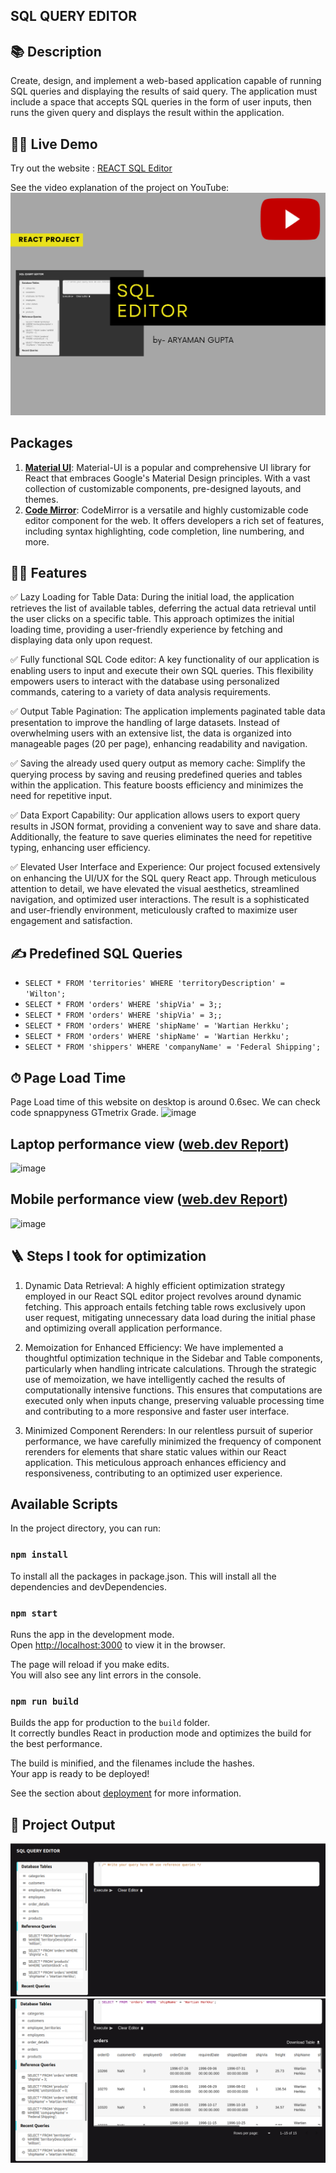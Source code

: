 ## SQL QUERY EDITOR

## 📚 Description
Create, design, and implement a web-based application capable of running SQL queries and displaying the results of said query. The application must include a space that accepts SQL queries in the form of user inputs, then runs the given query and displays the result within the application.

## 👨‍💻 Live Demo
Try out the website : [REACT SQL Editor](https://sql-editor-five.vercel.app/)

See the video explanation of the project on YouTube: [![Video- SQL EDITOR](Youtube.png)](https://www.youtube.com/watch?v=R3dY6hLV1BY)

## Packages
1. [**Material UI**](https://github.com/mui-org/material-ui): Material-UI is a popular and comprehensive UI library for React that embraces Google's Material Design principles. With a vast collection of customizable components, pre-designed layouts, and themes.
2. [**Code Mirror**](https://github.com/codemirror/CodeMirror): CodeMirror is a versatile and highly customizable code editor component for the web. It offers developers a rich set of features, including syntax highlighting, code completion, line numbering, and more.
   
## 👨‍💻 Features
:white_check_mark: Lazy Loading for Table Data: During the initial load, the application retrieves the list of available tables, deferring the actual data retrieval until the user clicks on a specific table. This approach optimizes the initial loading time, providing a user-friendly experience by fetching and displaying data only upon request.

:white_check_mark: Fully functional SQL Code editor: A key functionality of our application is enabling users to input and execute their own SQL queries. This flexibility empowers users to interact with the database using personalized commands, catering to a variety of data analysis requirements.
 
:white_check_mark: Output Table Pagination: The application implements paginated table data presentation to improve the handling of large datasets. Instead of overwhelming users with an extensive list, the data is organized into manageable pages (20 per page), enhancing readability and navigation.

:white_check_mark: Saving the already used query output as memory cache: Simplify the querying process by saving and reusing predefined queries and tables within the application. This feature boosts efficiency and minimizes the need for repetitive input.

:white_check_mark: Data Export Capability: Our application allows users to export query results in JSON format, providing a convenient way to save and share data. Additionally, the feature to save queries eliminates the need for repetitive typing, enhancing user efficiency.

:white_check_mark: Elevated User Interface and Experience: Our project focused extensively on enhancing the UI/UX for the SQL query React app. Through meticulous attention to detail, we have elevated the visual aesthetics, streamlined navigation, and optimized user interactions. The result is a sophisticated and user-friendly environment, meticulously crafted to maximize user engagement and satisfaction.


## ✍️ Predefined SQL Queries
- `SELECT * FROM 'territories' WHERE 'territoryDescription' = 'Wilton';`
- `SELECT * FROM 'orders' WHERE 'shipVia' = 3;;`
- `SELECT * FROM 'orders' WHERE 'shipVia' = 3;;`
- `SELECT * FROM 'orders' WHERE 'shipName' = 'Wartian Herkku';`
- `SELECT * FROM 'orders' WHERE 'shipName' = 'Wartian Herkku';`
- `SELECT * FROM 'shippers' WHERE 'companyName' = 'Federal Shipping';`

## ⏱ Page Load Time
Page Load time of this website on desktop is around 0.6sec.
We can check code spnappyness GTmetrix Grade.
![image](https://github.com/ggaryaman12/react-query-editor/assets/83755815/a3a89f92-908e-49b1-a8aa-258bdf765a07)


## Laptop performance view ([web.dev Report](https://pagespeed.web.dev/))

![image](https://github.com/ggaryaman12/react-query-editor/assets/83755815/6b3d9cf9-3ad8-4a9f-b4e1-02f6bb48c19e)


## Mobile performance view ([web.dev Report](https://pagespeed.web.dev/))

![image](https://github.com/ggaryaman12/react-query-editor/assets/83755815/48aa9985-75e8-4a2f-843e-5a09855cdda1)






## 🪜 Steps I took for optimization

1. Dynamic Data Retrieval: A highly efficient optimization strategy employed in our React SQL editor project revolves around dynamic fetching. This approach entails fetching table rows exclusively upon user request, mitigating unnecessary data load during the initial phase and optimizing overall application performance.

2. Memoization for Enhanced Efficiency: We have implemented a thoughtful optimization technique in the Sidebar and Table components, particularly when handling intricate calculations. Through the strategic use of memoization, we have intelligently cached the results of computationally intensive functions. This ensures that computations are executed only when inputs change, preserving valuable processing time and contributing to a more responsive and faster user interface.

3. Minimized Component Rerenders: In our relentless pursuit of superior performance, we have carefully minimized the frequency of component rerenders for elements that share static values within our React application. This meticulous approach enhances efficiency and responsiveness, contributing to an optimized user experience.


## Available Scripts

In the project directory, you can run:

### `npm install`

To install all the packages in package.json. This will install all the dependencies and devDependencies.

### `npm start`

Runs the app in the development mode.\
Open [http://localhost:3000](http://localhost:3000) to view it in the browser.

The page will reload if you make edits.\
You will also see any lint errors in the console.

### `npm run build`

Builds the app for production to the `build` folder.\
It correctly bundles React in production mode and optimizes the build for the best performance.

The build is minified, and the filenames include the hashes.\
Your app is ready to be deployed!

See the section about [deployment](https://facebook.github.io/create-react-app/docs/deployment) for more information.

## 🚀 Project Output

![Homepage](01.png)
![Homepage](02.png)


